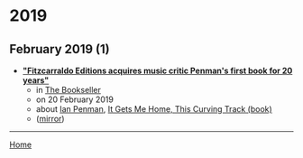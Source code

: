 # 2019

## February 2019 (1)

 - [**"Fitzcarraldo Editions acquires music critic Penman's first book for 20 years"**](https://www.thebookseller.com/news/fitzcarraldo-editions-acquires-music-critic-penmans-first-book-20-years-954786)
    - in [The Bookseller](../../../publications/a-e/the-bookseller/index.md)
    - on 20 February 2019
    - about [Ian Penman](../../../topics/ian-penman/index.md), [It Gets Me Home, This Curving Track (book)](../../../topics/book/it-gets-me-home-this-curving-track/index.md)
    - ([mirror](https://web.archive.org/web/*/https://www.thebookseller.com/news/fitzcarraldo-editions-acquires-music-critic-penmans-first-book-20-years-954786))

----

[Home](../index.md)
